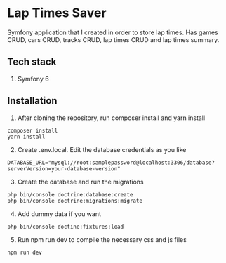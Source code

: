 # Lap Times Saver

Symfony application that I created in order to store lap times. Has games CRUD, cars CRUD, tracks CRUD, lap times CRUD and lap times summary.

## Tech stack

1. Symfony 6

## Installation

1. After cloning the repository, run composer install and yarn install

```
composer install
yarn install
```

2. Create .env.local. Edit the database credentials as you like

```
DATABASE_URL="mysql://root:samplepassword@localhost:3306/database?serverVersion=your-database-version"
```

3. Create the database and run the migrations

```
php bin/console doctrine:database:create
php bin/console doctrine:migrations:migrate
```

4. Add dummy data if you want

```
php bin/console doctine:fixtures:load
```

5. Run npm run dev to compile the necessary css and js files

```
npm run dev
```
